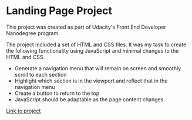 # Landing Page Project

This project was created as part of Udacity's Front End Developer Nanodegree program.

The project included a set of HTML and CSS files. It was my task to create the following functionality using JavaScript and minimal changes to the HTML and CSS.

<ul>
  <li>Generate a navigation menu that will remain on screen and smoothly scroll to each section</li>
  <li>Highlight which section is in the viewport and reflect that in the navigation menu</li>
  <li>Create a button to return to the top</li>
  <li>JavaScript should be adaptable as the page content changes</li>
</ul>

<a href="https://zlogikon.github.io/fend-project2-landing/">Link to project</a>
